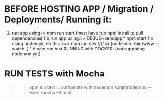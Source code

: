 
# BEFORE HOSTING APP / Migration / Deployments/ Running it: 

1. run app using>> npm run start  (must have run npm install to pull dependencies)
1.b run app using:>> DEBUG=xendapp:* npm start
1.c  using nodemon, do this >>> npm run dev  //// or [nodemon ./bin/www --watch  .]
1.d npm run test
RUNNING with DOCKER: (not suppoting nodemon yet)


# RUN TESTS with Mocha
>> npm run test
::: authomate with nodemon script(nodemon --exec 'mocha -R min)


